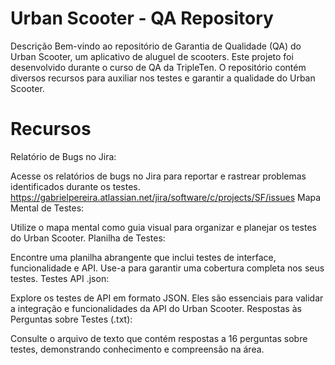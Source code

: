# Urban Scooter - QA Repository
Descrição
Bem-vindo ao repositório de Garantia de Qualidade (QA) do Urban Scooter, um aplicativo de aluguel de scooters. Este projeto foi desenvolvido durante o curso de QA da TripleTen. O repositório contém diversos recursos para auxiliar nos testes e garantir a qualidade do Urban Scooter.

# Recursos
Relatório de Bugs no Jira:

Acesse os relatórios de bugs no Jira para reportar e rastrear problemas identificados durante os testes. https://gabrielpereira.atlassian.net/jira/software/c/projects/SF/issues
Mapa Mental de Testes:

Utilize o mapa mental como guia visual para organizar e planejar os testes do Urban Scooter.
Planilha de Testes:

Encontre uma planilha abrangente que inclui testes de interface, funcionalidade e API. Use-a para garantir uma cobertura completa nos seus testes.
Testes API .json:

Explore os testes de API em formato JSON. Eles são essenciais para validar a integração e funcionalidades da API do Urban Scooter.
Respostas às Perguntas sobre Testes (.txt):

Consulte o arquivo de texto que contém respostas a 16 perguntas sobre testes, demonstrando conhecimento e compreensão na área.
